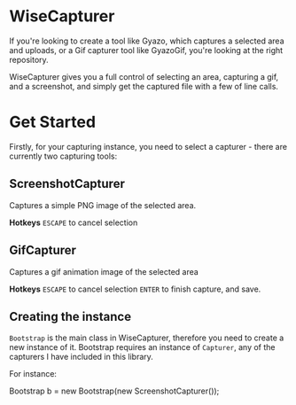WiseCapturer
============

If you're looking to create a tool like Gyazo, which captures a selected area and uploads, or a Gif capturer tool like GyazoGif, you're looking at the right repository.

WiseCapturer gives you a full control of selecting an area, capturing a gif, and a screenshot, and simply get the captured file with a few of line calls.


Get Started
===========

Firstly, for your capturing instance, you need to select a capturer - there are currently two capturing tools:


ScreenshotCapturer
------------------

Captures a simple PNG image of the selected area.

**Hotkeys**
`ESCAPE` to cancel selection

GifCapturer 
-----------
Captures a gif animation image of the selected area

**Hotkeys** 
`ESCAPE` to cancel selection
`ENTER` to finish capture, and save.


Creating the instance
---------------------

`Bootstrap` is the main class in WiseCapturer, therefore you need to create a new instance of it.
Bootstrap requires an instance of `Capturer`, any of the capturers I have included in this library.

For instance:

  Bootstrap b = new Bootstrap(new ScreenshotCapturer());
